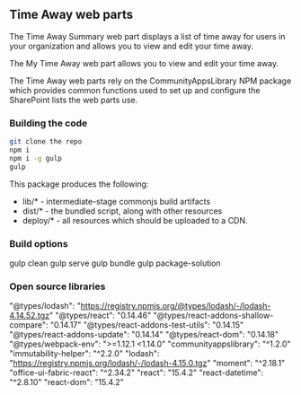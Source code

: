﻿## Time Away web parts

The Time Away Summary web part displays a list of time away for users in your organization and allows you to view and edit your time away.

The My Time Away web part allows you to view and edit your time away.

The Time Away web parts rely on the CommunityAppsLibrary NPM package which provides common functions used to set up and configure the SharePoint lists the web parts use.

### Building the code

```bash
git clone the repo
npm i
npm i -g gulp
gulp
```

This package produces the following:

* lib/* - intermediate-stage commonjs build artifacts
* dist/* - the bundled script, along with other resources
* deploy/* - all resources which should be uploaded to a CDN.

### Build options

gulp clean
gulp serve
gulp bundle
gulp package-solution

### Open source libraries

"@types/lodash": "https://registry.npmjs.org/@types/lodash/-/lodash-4.14.52.tgz"
"@types/react": "0.14.46"
"@types/react-addons-shallow-compare": "0.14.17"
"@types/react-addons-test-utils": "0.14.15"
"@types/react-addons-update": "0.14.14"
"@types/react-dom": "0.14.18"
"@types/webpack-env": ">=1.12.1 <1.14.0"
"communityappslibrary": "^1.2.0"
"immutability-helper": "^2.2.0"
"lodash": "https://registry.npmjs.org/lodash/-/lodash-4.15.0.tgz"
"moment": "^2.18.1"
"office-ui-fabric-react": "^2.34.2"
"react": "15.4.2"
"react-datetime": "^2.8.10"
"react-dom": "15.4.2"